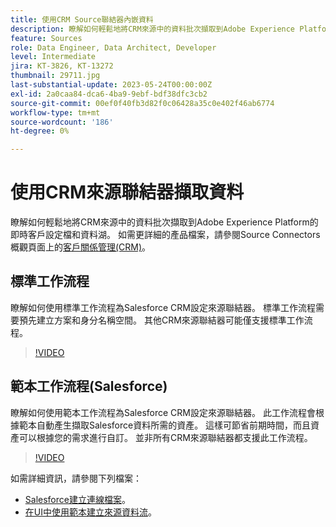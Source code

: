 ```yaml
---
title: 使用CRM Source聯結器內嵌資料
description: 瞭解如何輕鬆地將CRM來源中的資料批次擷取到Adobe Experience Platform的即時客戶設定檔和資料湖。
feature: Sources
role: Data Engineer, Data Architect, Developer
level: Intermediate
jira: KT-3826, KT-13272
thumbnail: 29711.jpg
last-substantial-update: 2023-05-24T00:00:00Z
exl-id: 2a0caa84-dca6-4ba9-9ebf-bdf38dfc3cb2
source-git-commit: 00ef0f40fb3d82f0c06428a35c0e402f46ab6774
workflow-type: tm+mt
source-wordcount: '186'
ht-degree: 0%

---
```


# 使用CRM來源聯結器擷取資料

瞭解如何輕鬆地將CRM來源中的資料批次擷取到Adobe Experience Platform的即時客戶設定檔和資料湖。 如需更詳細的產品檔案，請參閱Source Connectors概觀頁面上的[客戶關係管理(CRM)](https://experienceleague.adobe.com/docs/experience-platform/sources/home.html?lang=en#access-control-for-sources-in-data-ingestion)。

## 標準工作流程

瞭解如何使用標準工作流程為Salesforce CRM設定來源聯結器。 標準工作流程需要預先建立方案和身分名稱空間。 其他CRM來源聯結器可能僅支援標準工作流程。

>[!VIDEO](https://video.tv.adobe.com/v/29711?learn=on)

## 範本工作流程(Salesforce)

瞭解如何使用範本工作流程為Salesforce CRM設定來源聯結器。 此工作流程會根據範本自動產生擷取Salesforce資料所需的資產。 這樣可節省前期時間，而且資產可以根據您的需求進行自訂。 並非所有CRM來源聯結器都支援此工作流程。

>[!VIDEO](https://video.tv.adobe.com/v/3419422?learn=on)

如需詳細資訊，請參閱下列檔案：
* [Salesforce建立連線檔案](https://experienceleague.adobe.com/docs/experience-platform/sources/ui-tutorials/create/crm/salesforce.html)。
* [在UI中使用範本建立來源資料流](https://experienceleague.adobe.com/docs/experience-platform/sources/ui-tutorials/templates.html#)。


